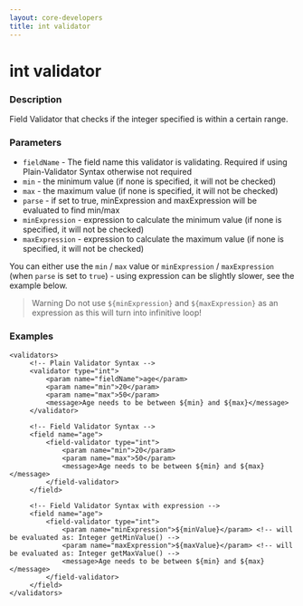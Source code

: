 ```yaml
---
layout: core-developers
title: int validator
---
```


# int validator

### Description

Field Validator that checks if the integer specified is within a certain range.

### Parameters

- `fieldName` - The field name this validator is validating. Required if using Plain-Validator Syntax otherwise not required
- `min` - the minimum value (if none is specified, it will not be checked)
- `max` - the maximum value (if none is specified, it will not be checked)
- `parse` - if set to true, minExpression and maxExpression will be evaluated to find min/max
- `minExpression` - expression to calculate the minimum value (if none is specified, it will not be checked)
- `maxExpression` - expression to calculate the maximum value (if none is specified, it will not be checked) 

You can either use the `min` / `max` value or `minExpression` / `maxExpression` (when `parse` is set to `true`) - using expression can be slightly slower, see the example below.

> Warning
> Do not use `${minExpression}` and `${maxExpression}` as an expression as this will turn into infinitive loop!

### Examples

```
<validators>
     <!-- Plain Validator Syntax -->
     <validator type="int">
         <param name="fieldName">age</param>
         <param name="min">20</param>
         <param name="max">50</param>
         <message>Age needs to be between ${min} and ${max}</message>
     </validator>
 
     <!-- Field Validator Syntax -->
     <field name="age">
         <field-validator type="int">
             <param name="min">20</param>
             <param name="max">50</param>
             <message>Age needs to be between ${min} and ${max}</message>
         </field-validator>
     </field>
 
     <!-- Field Validator Syntax with expression -->
     <field name="age">
         <field-validator type="int">
             <param name="minExpression">${minValue}</param> <!-- will be evaluated as: Integer getMinValue() -->
             <param name="maxExpression">${maxValue}</param> <!-- will be evaluated as: Integer getMaxValue() -->
             <message>Age needs to be between ${min} and ${max}</message>
         </field-validator>
     </field>
</validators>
```
